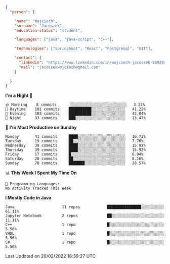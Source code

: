 ````json
{
  "person": {

    "name": "Wojciech",
    "surname": "Jacoszek",
    "education-status": "student",

    "languages": ["java", "java-script", "c++"],

    "technologies": ["Springboot", "React", "Postgresql", "GIT"],

    "contact": {
      "linkedin": "https://www.linkedin.com/in/wojciech-jacoszek-8b930a209",
      "mail": "jacoszekwojciech@gmail.com"
    }
    
  }
}
```` 

<!--START_SECTION:waka-->
**I'm a Night 🦉** 

```text
🌞 Morning    8 commits      ░░░░░░░░░░░░░░░░░░░░░░░░░   3.27% 
🌆 Daytime    101 commits    ██████████░░░░░░░░░░░░░░░   41.22% 
🌃 Evening    103 commits    ██████████░░░░░░░░░░░░░░░   42.04% 
🌙 Night      33 commits     ███░░░░░░░░░░░░░░░░░░░░░░   13.47%

```
📅 **I'm Most Productive on Sunday** 

```text
Monday       41 commits     ████░░░░░░░░░░░░░░░░░░░░░   16.73% 
Tuesday      19 commits     ██░░░░░░░░░░░░░░░░░░░░░░░   7.76% 
Wednesday    39 commits     ████░░░░░░░░░░░░░░░░░░░░░   15.92% 
Thursday     39 commits     ████░░░░░░░░░░░░░░░░░░░░░   15.92% 
Friday       17 commits     █░░░░░░░░░░░░░░░░░░░░░░░░   6.94% 
Saturday     20 commits     ██░░░░░░░░░░░░░░░░░░░░░░░   8.16% 
Sunday       70 commits     ███████░░░░░░░░░░░░░░░░░░   28.57%

```


📊 **This Week I Spent My Time On** 

```text
💬 Programming Languages: 
No Activity Tracked This Week

```

**I Mostly Code in Java** 

```text
Java                     11 repos            ███████████████░░░░░░░░░░   61.11% 
Jupyter Notebook         2 repos             ██░░░░░░░░░░░░░░░░░░░░░░░   11.11% 
C++                      1 repo              █░░░░░░░░░░░░░░░░░░░░░░░░   5.56% 
VHDL                     1 repo              █░░░░░░░░░░░░░░░░░░░░░░░░   5.56% 
C#                       1 repo              █░░░░░░░░░░░░░░░░░░░░░░░░   5.56%

```



 Last Updated on 20/02/2022 18:39:27 UTC
<!--END_SECTION:waka-->

